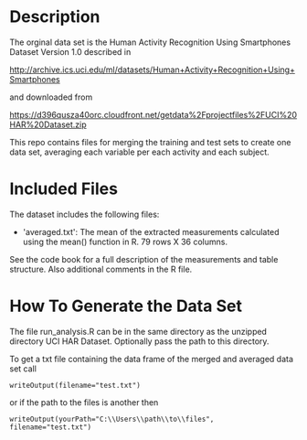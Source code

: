 Description
===========
The orginal data set is the Human Activity Recognition Using Smartphones Dataset Version 1.0 described in 

http://archive.ics.uci.edu/ml/datasets/Human+Activity+Recognition+Using+Smartphones

and downloaded from 

https://d396qusza40orc.cloudfront.net/getdata%2Fprojectfiles%2FUCI%20HAR%20Dataset.zip

This repo contains files for merging the training and test sets to create one data set, averaging each variable per
each activity and each subject.

Included Files
==============
The dataset includes the following files:
- 'averaged.txt': The mean of the extracted measurements calculated using the mean() function in R. 79 rows X 36 columns.

See the code book for a full description of the measurements and table structure. Also additional comments in the R file.

How To Generate the Data Set
============================
The file run_analysis.R can be in the same directory as the unzipped directory UCI HAR Dataset. Optionally
pass the path to this directory. 

To get a txt file containing the data frame of the merged and averaged data set call 
```
writeOutput(filename="test.txt") 
```
or if the path to the files is another then
```
writeOutput(yourPath="C:\\Users\\path\\to\\files", filename="test.txt")
``` 
